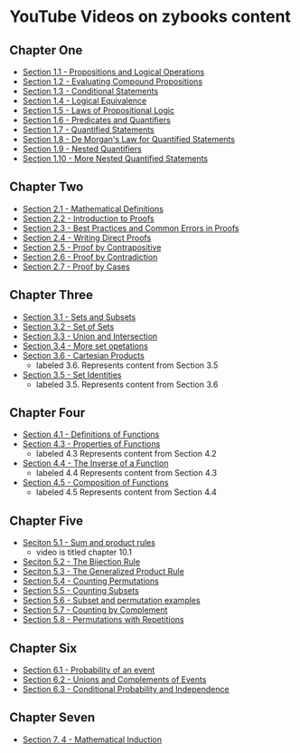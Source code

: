 # YouTube Videos on zybooks content 

## Chapter One
* [Section 1.1 - Propositions and Logical Operations](https://www.youtube.com/watch?v=jgiZKo-Q8UQ)
* [Section 1.2 - Evaluating Compound Propositions](https://www.youtube.com/watch?v=giHhpGuwZ5Y)
* [Section 1.3 - Conditional Statements](https://www.youtube.com/watch?v=G-8hj3rXES0)
* [Section 1.4 - Logical Equivalence](https://www.youtube.com/watch?v=cq75RqBus5I)
* [Section 1.5 - Laws of Propositional Logic](https://www.youtube.com/watch?v=sbPPW9iOECc)
* [Section 1.6 - Predicates and Quantifiers](https://www.youtube.com/watch?v=w_r9y35hJos)
* [Section 1.7 - Quantified Statements](https://www.youtube.com/watch?v=5C1q7Nr-Gcs)
* [Section 1.8 - De Morgan's Law for Quantified Statements](https://www.youtube.com/watch?v=YIAZRdTxS_E)
* [Section 1.9 - Nested Quantifiers](https://www.youtube.com/watch?v=PAtet-ZGEAY&ab_channel=JamesWenson)
* [Section 1.10 - More Nested Quantified Statements](https://www.youtube.com/watch?v=ZOZAN6HKKuY)



## Chapter Two
* [Section 2.1 - Mathematical Definitions](https://www.youtube.com/watch?v=a0QpqrY2Us4)
* [Section 2.2 - Introduction to Proofs](https://www.youtube.com/watch?v=VJt-Zc7l2K8)
* [Section 2.3 - Best Practices and Common Errors in Proofs](https://www.youtube.com/watch?v=BT5vy5SuDng0)
* [Section 2.4 - Writing Direct Proofs](https://www.youtube.com/watch?v=oYOa791flNQ)
* [Section 2.5 - Proof by Contrapositive](https://www.youtube.com/watch?v=DvIFVgtvMGY)
* [Section 2.6 - Proof by Contradiction](https://www.youtube.com/watch?v=PkMFNb7hPcU)
* [Section 2.7 - Proof by Cases](https://www.youtube.com/watch?v=In-kfIKPV9s)


## Chapter Three
* [Section 3.1 - Sets and Subsets](https://www.youtube.com/watch?v=mGt1XejagIw)
* [Section 3.2 - Set of Sets](https://www.youtube.com/watch?v=lm4eM7fitXQ)
* [Section 3.3 - Union and Intersection](https://www.youtube.com/watch?v=ExleInzaBTI)
* [Section 3.4 - More set opetations](https://www.youtube.com/watch?v=01IbHvumHUk)
* [Section 3.6 - Cartesian Products](https://www.youtube.com/watch?v=gGFUTbwvgtA)
    * labeled 3.6. Represents content from Section 3.5 
* [Section 3.5 - Set Identities](https://www.youtube.com/watch?v=-uSJvhUlnb0)
    * labeled 3.5. Represents content from Section 3.6  


## Chapter Four 
* [Section 4.1 - Definitions of Functions](https://www.youtube.com/watch?v=TnbXEemIauw)
* [Section 4.3 - Properties of Functions](https://www.youtube.com/watch?v=0pEZhjTIHNg)
    * labeled 4.3 Represents content from Section 4.2  
* [Section 4.4 - The Inverse of a Function](https://www.youtube.com/watch?v=Xmi9ASoynXo)
    * labeled 4.4 Represents content from Section 4.3  
* [Section 4.5 - Composition of Functions](https://www.youtube.com/watch?v=xaLs3d1Sl-Y)
    * labeled 4.5 Represents content from Section 4.4  


## Chapter Five 
* [Seciton 5.1 - Sum and product rules](https://www.youtube.com/watch?v=O6p2O6TRvUQ)
    * video is titled chapter 10.1 
* [Seciton 5.2 - The Bijection Rule](https://www.youtube.com/watch?v=5QZsD6ihHqM)   
* [Seciton 5.3 - The Generalized Product Rule](https://www.youtube.com/watch?v=PqU7lViawDs)    
* [Section 5.4 - Counting Permutations](https://www.youtube.com/watch?v=-Uxmjo8MTSk)
* [Section 5.5 - Counting Subsets](https://www.youtube.com/watch?v=mGCb4aSQQgU)
* [Section 5.6 -  Subset and permutation examples](https://www.youtube.com/watch?v=hzc359UYWEo)
* [Section 5.7 - Counting by Complement](https://www.youtube.com/watch?v=GQ2VZS_Am90)
* [Section 5.8 - Permutations with Repetitions](https://www.youtube.com/watch?v=mMdlQi7ZFY0)

## Chapter Six
* [Section 6.1 - Probability of an event](https://www.youtube.com/watch?v=A3iZbeBklqc&ab_channel=JamesWenson)
* [Section 6.2 - Unions and Complements of Events](https://www.youtube.com/watch?v=QV2-6tgLNxA&ab_channel=JamesWenson)
* [Section 6.3 - Conditional Probability and Independence](https://www.youtube.com/watch?v=UEDXDtDAKN0&ab_channel=JamesWenson)

## Chapter Seven
* [Section 7. 4 - Mathematical Induction](https://www.youtube.com/watch?v=mbPT4JqziEA&ab_channel=JamesWenson)